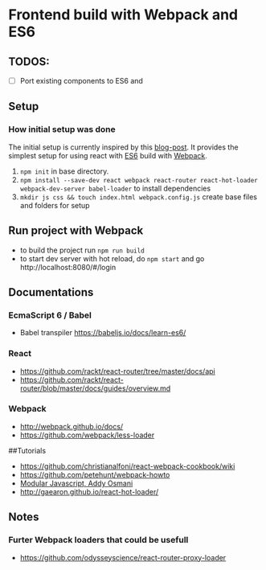 # Frontend build with Webpack and ES6

## TODOS:
  - [ ] Port existing components to ES6 and

## Setup

### How initial setup was done
The initial setup is currently inspired by this [blog-post](http://jmfurlott.com/tutorial-setting-up-a-single-page-react-web-app-with-react-router-and-webpack/). It provides the simplest setup for using react with [ES6](linkme) build with [Webpack](linkme).

1.  `npm init` in base directory.
2.  `npm install --save-dev react webpack react-router react-hot-loader webpack-dev-server babel-loader` to install dependencies
3.  `mkdir js css && touch index.html webpack.config.js` create base files and folders for setup

## Run project with Webpack

 - to build the project run `npm run build`
 - to start dev server with hot reload, do `npm start` and go http://localhost:8080/#/login



## Documentations

### EcmaScript 6 / Babel
- Babel transpiler https://babeljs.io/docs/learn-es6/

### React
- https://github.com/rackt/react-router/tree/master/docs/api
- https://github.com/rackt/react-router/blob/master/docs/guides/overview.md

### Webpack  
- http://webpack.github.io/docs/
- https://github.com/webpack/less-loader



##Tutorials
- https://github.com/christianalfoni/react-webpack-cookbook/wiki
- https://github.com/petehunt/webpack-howto
- [Modular Javascript, Addy Osmani](http://addyosmani.com/writing-modular-js/)
- http://gaearon.github.io/react-hot-loader/


## Notes

### Furter Webpack loaders that could be usefull
  - https://github.com/odysseyscience/react-router-proxy-loader
